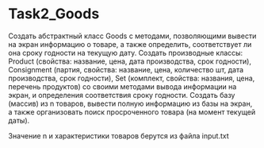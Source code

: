 # Task2_Goods
Создать абстрактный класс Goods с методами, позволяющими вывести на экран информацию о товаре, а также определить, соответствует ли она сроку годности на текущую дату. Создать производные классы: Product (свойства: название, цена, дата производства, срок годности), Consignment (партия, свойства: название, цена, количество шт, дата производства, срок годности), Set (комплект, свойства: названия, цена, перечень продуктов) со своими методами вывода информации на экран, и определения соответствия сроку годности. Создать базу (массив) из n товаров, вывести полную информацию из базы на экран, а также организовать поиск просроченного товара (на момент текущей даты). 

Значение n и характеристики товаров берутся из файла input.txt
